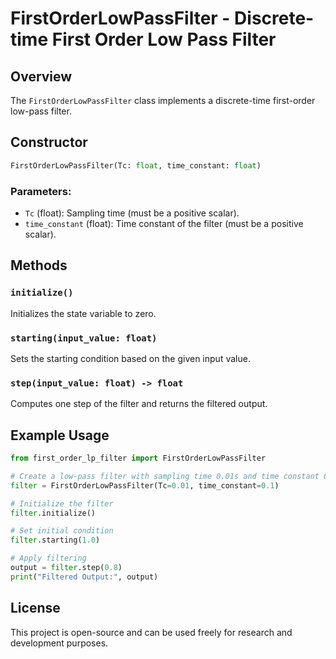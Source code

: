 # FirstOrderLowPassFilter - Discrete-time First Order Low Pass Filter

## Overview
The `FirstOrderLowPassFilter` class implements a discrete-time first-order low-pass filter. 


## Constructor
```python
FirstOrderLowPassFilter(Tc: float, time_constant: float)
```
### Parameters:
- `Tc` (float): Sampling time (must be a positive scalar).
- `time_constant` (float): Time constant of the filter (must be a positive scalar).

## Methods
### `initialize()`
Initializes the state variable to zero.

### `starting(input_value: float)`
Sets the starting condition based on the given input value.

### `step(input_value: float) -> float`
Computes one step of the filter and returns the filtered output.

## Example Usage
```python
from first_order_lp_filter import FirstOrderLowPassFilter

# Create a low-pass filter with sampling time 0.01s and time constant 0.1s
filter = FirstOrderLowPassFilter(Tc=0.01, time_constant=0.1)

# Initialize the filter
filter.initialize()

# Set initial condition
filter.starting(1.0)

# Apply filtering
output = filter.step(0.8)
print("Filtered Output:", output)
```

## License
This project is open-source and can be used freely for research and development purposes.


